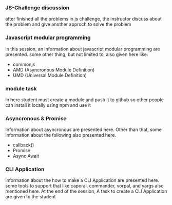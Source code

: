 ### JS-Challenge discussion
  after finished all the problems in js challenge, the instructor discuss about the problem and give another approch to solve the problem

### Javascript modular programming
  in this session, an information about javascript modular programming are presented. some other thing, but not limited to, also given here like:
  - commonjs
  - AMD (Asyncronous Module Definition)
  - UMD (Universal Module Definition)

### module task
  in here student must create a module and push it to github so other people can install it locally using npm and use it 

### Asyncronous & Promise
  Information about asyncronous are presented here. Other than that, some information about the following also presented here.
  - callback()
  - Promise
  - Async Await

### CLI Application
  information about the how to make a CLI Application are presented here. some tools to support that like caporal, commander, vorpal, and yargs also mentioned here. At the end of the session, A task to create a CLI Application are given to the student